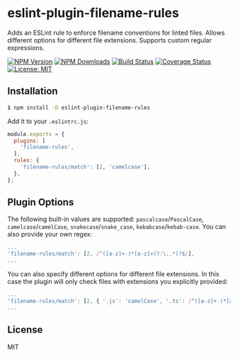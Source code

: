 # eslint-plugin-filename-rules

Adds an ESLint rule to enforce filename conventions for linted files. Allows different options for different file extensions. Supports custom regular expressions.

[![NPM Version][npm-image]][npm-url]
[![NPM Downloads][downloads-image]][downloads-url]
[![Build Status][travis-image]][travis-url]
[![Coverage Status][coverage-image]][coverage-url]
[![License: MIT][license-image]][license-url]


## Installation

```bash
$ npm install -D eslint-plugin-filename-rules
```

Add it to your `.eslintrc.js`:

```js
module.exports = {
  plugins: [
    'filename-rules',
  ],
  rules: {
    'filename-rules/match': [2, 'camelcase'],
  },
};
```

## Plugin Options

The following built-in values are supported: `pascalcase`/`PascalCase`, `camelcase`/`camelCase`, `snakecase`/`snake_case`, `kebabcase`/`kebab-case`. You can also provide your own regex:

```js
...
'filename-rules/match': [2, /^([a-z]+-)*[a-z]+(?:\..*)?$/],
...
```

You can also specify different options for different file extensions. In this case the plugin will only check files with extensions you explicitly provided:

```js
...
'filename-rules/match': [2, { '.js': 'camelCase', '.ts': /^([a-z]+-)*[a-z]+(?:\..*)?$/ }],
...
```

## License

MIT

[npm-image]: https://img.shields.io/npm/v/eslint-plugin-filename-rules.svg?style=flat-square
[npm-url]: https://npmjs.org/package/eslint-plugin-filename-rules
[downloads-image]: https://img.shields.io/npm/dm/eslint-plugin-filename-rules.svg?style=flat-square
[downloads-url]: https://npmjs.org/package/eslint-plugin-filename-rules
[travis-image]: https://img.shields.io/travis/dolsem/eslint-plugin-filename-rules.svg?style=flat-square
[travis-url]: https://travis-ci.org/dolsem/eslint-plugin-filename-rules
[coverage-image]: https://img.shields.io/coveralls/dolsem/eslint-plugin-filename-rules.svg?style=flat-square
[coverage-url]: https://coveralls.io/github/dolsem/eslint-plugin-filename-rules?branch=master
[license-image]: https://img.shields.io/badge/License-MIT-blue.svg?style=flat-square
[license-url]: https://opensource.org/licenses/MIT

